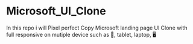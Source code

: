 # Microsoft_UI_Clone
 In this repo i will Pixel perfect Copy Microsoft landing page Ul Clone with full responsive on mutiple device such as 📱, tablet, laptop, 🖥
